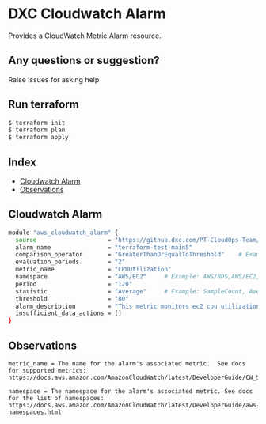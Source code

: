 # DXC Cloudwatch Alarm

Provides a CloudWatch Metric Alarm resource.


## Any questions or suggestion?

Raise issues for asking help

## Run terraform

```bash
$ terraform init
$ terraform plan
$ terraform apply
```

## Index

- [Cloudwatch Alarm](#cloudwatch-alarm)
- [Observations](#observations)

## Cloudwatch Alarm <a name="cloudwatch-alarm"></a>
```bash
module "aws_cloudwatch_alarm" {
  source                    = "https://github.dxc.com/PT-CloudOps-Team/aws-tf-catalog/tree/main/terraform-aws-cw"
  alarm_name                = "terraform-test-main5"
  comparison_operator       = "GreaterThanOrEqualToThreshold"    # Example: GreaterThanOrEqualToThreshold, GreaterThanThreshold, LessThanThreshold, LessThanOrEqualToThreshold...
  evaluation_periods        = "2"
  metric_name               = "CPUUtilization"
  namespace                 = "AWS/EC2"     # Example: AWS/RDS,AWS/EC2,AWS/CertificateManager...
  period                    = "120"
  statistic                 = "Average"     # Example: SampleCount, Average, Sum, Minimum, Maximum
  threshold                 = "80"
  alarm_description         = "This metric monitors ec2 cpu utilization"
  insufficient_data_actions = []
}
```
## Observations <a name="observations"></a>
```hcl
metric_name = The name for the alarm's associated metric.  See docs for supported metrics: https://docs.aws.amazon.com/AmazonCloudWatch/latest/DeveloperGuide/CW_Support_For_AWS.html

namespace = The namespace for the alarm's associated metric. See docs for the list of namespaces: https://docs.aws.amazon.com/AmazonCloudWatch/latest/DeveloperGuide/aws-namespaces.html